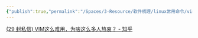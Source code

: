 ```yaml
---
{"publish":true,"permalink":"/Spaces/3-Resource/软件梳理/linux常用命令/vim.md","title":"vim","created":"2022-06-09","modified":"2023-03-14","published":"2025-07-10T22:30:06.852+08:00","cssclasses":""}
---
```



[(29 封私信) VIM这么难用，为啥这么多人热衷？ - 知乎](cubox://card?id=ff80808181224aa001812341839b27a3)